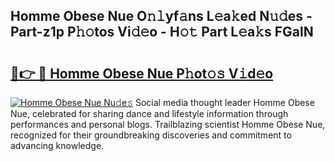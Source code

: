## Homme Obese Nue O𝚗𝚕yf𝚊ns L𝚎a𝚔ed N𝚞𝚍es - Part-z1p P𝚑𝚘tos Vi𝚍𝚎o - H𝚘𝚝 Part L𝚎a𝚔s FGalN

# <h2><a href="http://kf7wt2c.oniu.top/?m=Homme+Obese+Nue">🔗👉 🔴 Homme Obese Nue P𝚑ot𝚘𝚜 V𝚒d𝚎o</a></h2>

[![Homme Obese Nue Nu𝚍e𝚜](https://i.imgur.com/0qMVB7G.gif)](http://kf7wt2c.oniu.top/?m=Homme+Obese+Nue)
Social media thought leader Homme Obese Nue, celebrated for sharing dance and lifestyle information through performances and personal blogs. Trailblazing scientist Homme Obese Nue, recognized for their groundbreaking discoveries and commitment to advancing knowledge.  
